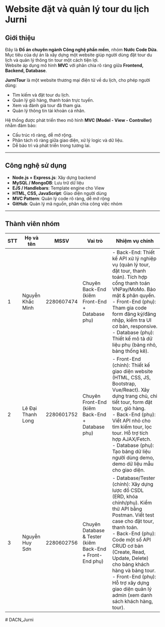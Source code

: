 # Website đặt và quản lý tour du lịch Jurni

## Giới thiệu
Đây là **Đồ án chuyên ngành Công nghệ phần mềm**, nhóm **Nước Code Dừa**.  
Mục tiêu của dự án là xây dựng một website giúp người dùng đặt tour du lịch và quản lý thông tin tour một cách tiện lợi.  
Website áp dụng mô hình **MVC** với phân chia rõ ràng giữa **Frontend, Backend, Database**.

**JurniTour** là một website thương mại điện tử về du lịch, cho phép người dùng:
- Tìm kiếm và đặt tour du lịch.
- Quản lý giỏ hàng, thanh toán trực tuyến.
- Xem và đánh giá tour đã tham gia.
- Quản lý thông tin tài khoản cá nhân.  

Hệ thống được phát triển theo mô hình **MVC (Model - View - Controller)** nhằm đảm bảo:
- Cấu trúc rõ ràng, dễ mở rộng.
- Phân tách rõ ràng giữa giao diện, xử lý logic và dữ liệu.
- Dễ bảo trì và phát triển trong tương lai.  

---

## Công nghệ sử dụng

- **Node.js + Express.js**: Xây dựng backend
- **MySQL / MongoDB**: Lưu trữ dữ liệu
- **EJS / Handlebars**: Template engine cho View
- **HTML, CSS, JavaScript**: Giao diện người dùng
- **MVC Pattern**: Quản lý code rõ ràng, dễ mở rộng
- **GitHub**: Quản lý mã nguồn, phân chia công việc nhóm

---

## Thành viên nhóm

| STT | Họ và tên         | MSSV       | Vai trò | Nhiệm vụ chính |
|-----|-------------------|------------|---------|----------------|
| 1   | Nguyễn Khắc Minh  | 2280607474 | Chuyên Back-End (kiêm Front-End + Database phụ) | - Back-End: Thiết kế API xử lý nghiệp vụ (quản lý tour, đặt tour, thanh toán). Tích hợp cổng thanh toán VNPay/MoMo. Bảo mật & phân quyền.<br> - Front-End (phụ): Tham gia code form đăng ký/đăng nhập, kiểm tra UI cơ bản, responsive.<br> - Database (phụ): Thiết kế mô tả dữ liệu phụ (bảng nhỏ, bảng thống kê). |
| 2   | Lê Đại Thanh Long | 2280601752 | Chuyên Front-End (kiêm Back-End + Database phụ) | - Front-End (chính): Thiết kế giao diện website (HTML, CSS, JS, Bootstrap, Vue/React). Xây dựng trang chủ, chi tiết tour, form đặt tour, giỏ hàng.<br> - Back-End (phụ): Viết API nhỏ cho tìm kiếm tour, lọc tour. Hỗ trợ tích hợp AJAX/Fetch.<br> - Database (phụ): Tạo bảng dữ liệu người dùng demo, demo dữ liệu mẫu cho giao diện. |
| 3   | Nguyễn Huy Sơn    | 2280602756 | Chuyên Database & Tester (kiêm Back-End + Front-End phụ) | - Database/Tester (chính): Xây dựng lược đồ CSDL (ERD, khóa chính/phụ). Kiểm thử API bằng Postman. Viết test case cho đặt tour, thanh toán.<br> - Back-End (phụ): Code một số API CRUD cơ bản (Create, Read, Update, Delete) cho bảng khách hàng và bảng tour.<br> - Front-End (phụ): Hỗ trợ xây dựng giao diện quản lý admin (xem danh sách khách hàng, tour). |

#   D A C N _ J u r n i  
 